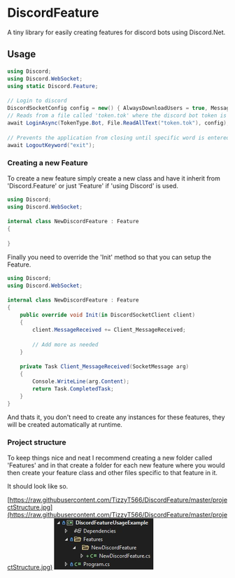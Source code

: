 # DiscordFeature

A tiny library for easily creating features for discord bots using Discord.Net.

## Usage

```csharp
using Discord;
using Discord.WebSocket;
using static Discord.Feature;

// Login to discord
DiscordSocketConfig config = new() { AlwaysDownloadUsers = true, MessageCacheSize = 1000 };
// Reads from a file called 'token.tok' where the discord bot token is stored
await LoginAsync(TokenType.Bot, File.ReadAllText("token.tok"), config);

// Prevents the application from closing until specific word is entered
await LogoutKeyword("exit");
```

### Creating a new Feature

To create a new feature simply create a new class and have it inherit from 'Discord.Feature' or just 'Feature' if 'using Discord' is used.

```csharp
using Discord;
using Discord.WebSocket;

internal class NewDiscordFeature : Feature
{
    
}
```

Finally you need to override the 'Init' method so that you can setup the Feature.

```csharp
using Discord;
using Discord.WebSocket;

internal class NewDiscordFeature : Feature
{
    public override void Init(in DiscordSocketClient client)
    {
        client.MessageReceived += Client_MessageReceived;

        // Add more as needed
    }

    private Task Client_MessageReceived(SocketMessage arg)
    {
        Console.WriteLine(arg.Content);
        return Task.CompletedTask;
    }
}
```

And thats it, you don't need to create any instances for these features, they will be created automatically at runtime.

### Project structure

To keep things nice and neat I recommend creating a new folder called 'Features' and in that create a folder for each new feature where you would then create your feature class and other files specific to that feature in it.

It should look like so.

[https://raw.githubusercontent.com/TizzyT566/DiscordFeature/master/projectStructure.jpg](https://raw.githubusercontent.com/TizzyT566/DiscordFeature/master/projectStructure.jpg)
![Project Structure](projectStructure.jpg)